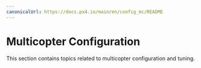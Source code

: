 ```yaml
---
canonicalUrl: https://docs.px4.io/main/en/config_mc/README
---
```


# Multicopter Configuration

This section contains topics related to multicopter configuration and tuning.